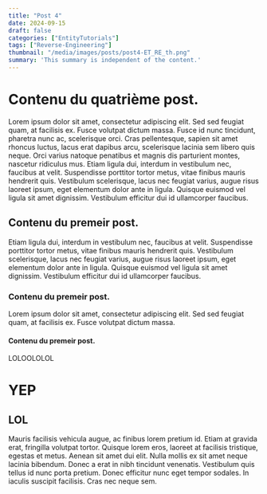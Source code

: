 ```yaml
---
title: "Post 4"
date: 2024-09-15
draft: false
categories: ["EntityTutorials"]
tags: ["Reverse-Engineering"]
thumbnail: "/media/images/posts/post4-ET_RE_th.png"
summary: 'This summary is independent of the content.'
---
```

# Contenu du quatrième post.
Lorem ipsum dolor sit amet, consectetur adipiscing elit. Sed sed feugiat quam, at facilisis ex. Fusce volutpat dictum massa. Fusce id nunc tincidunt, pharetra nunc ac, scelerisque orci. Cras pellentesque, sapien sit amet rhoncus luctus, lacus erat dapibus arcu, scelerisque lacinia sem libero quis neque. Orci varius natoque penatibus et magnis dis parturient montes, nascetur ridiculus mus. Etiam ligula dui, interdum in vestibulum nec, faucibus at velit. Suspendisse porttitor tortor metus, vitae finibus mauris hendrerit quis. Vestibulum scelerisque, lacus nec feugiat varius, augue risus laoreet ipsum, eget elementum dolor ante in ligula. Quisque euismod vel ligula sit amet dignissim. Vestibulum efficitur dui id ullamcorper faucibus.

## Contenu du premeir post.
Etiam ligula dui, interdum in vestibulum nec, faucibus at velit. Suspendisse porttitor tortor metus, vitae finibus mauris hendrerit quis. Vestibulum scelerisque, lacus nec feugiat varius, augue risus laoreet ipsum, eget elementum dolor ante in ligula. Quisque euismod vel ligula sit amet dignissim. Vestibulum efficitur dui id ullamcorper faucibus.
 
### Contenu du premeir post.
Lorem ipsum dolor sit amet, consectetur adipiscing elit. Sed sed feugiat quam, at facilisis ex. Fusce volutpat dictum massa.

#### Contenu du premeir post.
LOLOOLOLOL

# YEP
## LOL
Mauris facilisis vehicula augue, ac finibus lorem pretium id. Etiam at gravida erat, fringilla volutpat tortor. Quisque lorem eros, laoreet at facilisis tristique, egestas et metus. Aenean sit amet dui elit. Nulla mollis ex sit amet neque lacinia bibendum. Donec a erat in nibh tincidunt venenatis. Vestibulum quis tellus id nunc porta pretium. Donec efficitur nunc eget tempor sodales. In iaculis suscipit facilisis. Cras nec neque sem.

